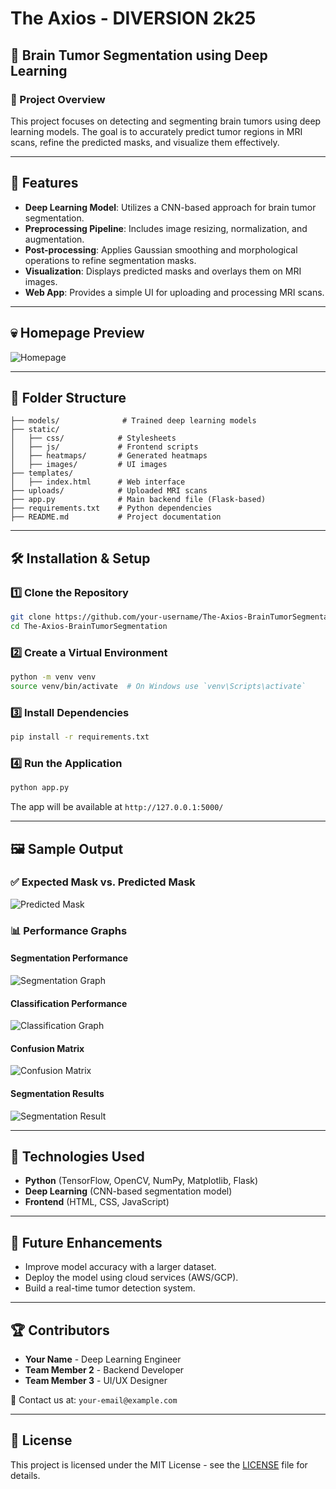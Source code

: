 # The Axios - DIVERSION 2k25

## 🏥 Brain Tumor Segmentation using Deep Learning

### 📌 Project Overview
This project focuses on detecting and segmenting brain tumors using deep learning models. The goal is to accurately predict tumor regions in MRI scans, refine the predicted masks, and visualize them effectively.

---

## 🚀 Features
- **Deep Learning Model**: Utilizes a CNN-based approach for brain tumor segmentation.
- **Preprocessing Pipeline**: Includes image resizing, normalization, and augmentation.
- **Post-processing**: Applies Gaussian smoothing and morphological operations to refine segmentation masks.
- **Visualization**: Displays predicted masks and overlays them on MRI images.
- **Web App**: Provides a simple UI for uploading and processing MRI scans.

---

## 💀 Homepage Preview
![Homepage](static/images/homepage.jpeg)

---

## 📂 Folder Structure
```
├── models/              # Trained deep learning models
├── static/
│   ├── css/            # Stylesheets
│   ├── js/             # Frontend scripts
│   ├── heatmaps/       # Generated heatmaps
│   ├── images/         # UI images
├── templates/
│   ├── index.html      # Web interface
├── uploads/            # Uploaded MRI scans
├── app.py              # Main backend file (Flask-based)
├── requirements.txt    # Python dependencies
├── README.md           # Project documentation
```

---

## 🛠️ Installation & Setup

### 1️⃣ Clone the Repository
```bash
git clone https://github.com/your-username/The-Axios-BrainTumorSegmentation.git
cd The-Axios-BrainTumorSegmentation
```

### 2️⃣ Create a Virtual Environment
```bash
python -m venv venv
source venv/bin/activate  # On Windows use `venv\Scripts\activate`
```

### 3️⃣ Install Dependencies
```bash
pip install -r requirements.txt
```

### 4️⃣ Run the Application
```bash
python app.py
```
The app will be available at `http://127.0.0.1:5000/`

---

## 🖼️ Sample Output
### ✅ Expected Mask vs. Predicted Mask
![Predicted Mask](static/heatmaps/predicted_mask.png)

### 📊 Performance Graphs
#### Segmentation Performance
![Segmentation Graph](static/images/segmentation_graph.jpeg)

#### Classification Performance
![Classification Graph](static/images/classification_graph.jpeg)

#### Confusion Matrix
![Confusion Matrix](static/images/classification_confusion_matrix.jpeg)

#### Segmentation Results
![Segmentation Result](static/images/segmentation_result.jpeg)

---

## 🤖 Technologies Used
- **Python** (TensorFlow, OpenCV, NumPy, Matplotlib, Flask)
- **Deep Learning** (CNN-based segmentation model)
- **Frontend** (HTML, CSS, JavaScript)

---

## 📌 Future Enhancements
- Improve model accuracy with a larger dataset.
- Deploy the model using cloud services (AWS/GCP).
- Build a real-time tumor detection system.

---

## 🏆 Contributors
- **Your Name** - Deep Learning Engineer
- **Team Member 2** - Backend Developer
- **Team Member 3** - UI/UX Designer

💎 Contact us at: `your-email@example.com`

---

## 📝 License
This project is licensed under the MIT License - see the [LICENSE](LICENSE) file for details.
